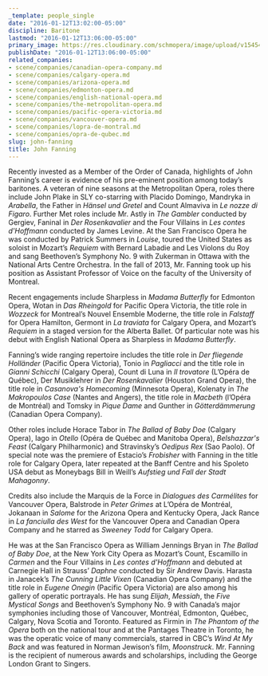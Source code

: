```yaml
---
_template: people_single
date: "2016-01-12T13:02:00-05:00"
discipline: Baritone
lastmod: "2016-01-12T13:06:00-05:00"
primary_image: https://res.cloudinary.com/schmopera/image/upload/v1545409169/media/webhook-uploads/1452621839840/2016-01-12---John-Fanning.jpg.jpg
publishDate: "2016-01-12T13:06:00-05:00"
related_companies:
- scene/companies/canadian-opera-company.md
- scene/companies/calgary-opera.md
- scene/companies/arizona-opera.md
- scene/companies/edmonton-opera.md
- scene/companies/english-national-opera.md
- scene/companies/the-metropolitan-opera.md
- scene/companies/pacific-opera-victoria.md
- scene/companies/vancouver-opera.md
- scene/companies/lopra-de-montral.md
- scene/companies/opra-de-qubec.md
slug: john-fanning
title: John Fanning
---
```


Recently invested as a Member of the Order of Canada, highlights of John Fanning’s career is evidence of his pre-eminent position among today’s baritones. A veteran of nine seasons at the Metropolitan Opera, roles there include John Plake in SLY co-starring with Placido Domingo, Mandryka in *Arabella*, the Father in *Hänsel und Gretel* and Count Almaviva in *Le nozze di Figaro*. Further Met roles include Mr. Astly in *The Gambler* conducted by Gergiev, Faninal in *Der Rosenkavalier* and the Four Villains in *Les contes d'Hoffmann* conducted by James Levine. At the San Francisco Opera he was conducted by Patrick Summers in *Louise*, toured the United States as soloist in Mozart’s *Requiem* with Bernard Labadie and Les Violons du Roy and sang Beethoven’s Symphony No. 9 with Zukerman in Ottawa with the National Arts Centre Orchestra. In the fall of 2013, Mr. Fanning took up his position as Assistant Professor of Voice on the faculty of the University of Montreal.

Recent engagements include Sharpless in *Madama Butterfly* for Edmonton Opera, Wotan in *Das Rheingold* for Pacific Opera Victoria, the title role in *Wozzeck* for Montreal’s Nouvel Ensemble Moderne, the title role in *Falstaff* for Opera Hamilton, Germont in *La traviata* for Calgary Opera, and Mozart’s *Requiem* in a staged version for the Alberta Ballet. Of particular note was his debut with English National Opera as Sharpless in *Madama Butterfly*.

Fanning’s wide ranging repertoire includes the title role in *Der fliegende Holländer* (Pacific Opera Victoria), Tonio in *Pagliacci* and the title role in *Gianni Schicchi* (Calgary Opera), Count di Luna in *Il trovatore* (L’Opéra de Québec), Der Musiklehrer in *Der Rosenkavalier* (Houston Grand Opera), the title role in *Casanova's Homecoming* (Minnesota Opera), Kolenaty in *The Makropoulos Case* (Nantes and Angers), the title role in *Macbeth* (l’Opéra de Montréal) and Tomsky in *Pique Dame* and Gunther in *Götterdämmerung* (Canadian Opera Company).

Other roles include Horace Tabor in *The Ballad of Baby Doe* (Calgary Opera), Iago in *Otello* (Opéra de Québec and Manitoba Opera), *Belshazzar's Feast* (Calgary Philharmonic) and Stravinsky’s *Oedipus Rex* (Sao Paolo). Of special note was the premiere of Estacio’s *Frobisher* with Fanning in the title role for Calgary Opera, later repeated at the Banff Centre and his Spoleto USA debut as Moneybags Bill in Weill’s *Aufstieg und Fall der Stadt Mahagonny*.

Credits also include the Marquis de la Force in *Dialogues des Carmélites* for Vancouver Opera, Balstrode in *Peter Grimes* at L’Opéra de Montréal, Jokanaan in *Salome* for the Arizona Opera and Kentucky Opera, Jack Rance in *La fanciulla des West* for the Vancouver Opera and Canadian Opera Company and he starred as *Sweeney Todd* for Calgary Opera.

He was at the San Francisco Opera as William Jennings Bryan in *The Ballad of Baby Doe*, at the New York City Opera as Mozart’s Count, Escamillo in *Carmen* and the Four Villains in *Les contes d'Hoffmann* and debuted at Carnegie Hall in Strauss’ *Daphne* conducted by Sir Andrew Davis. Harasta in Janacek’s *The Cunning Little Vixen* (Canadian Opera Company) and the title role in *Eugene Onegin* (Pacific Opera Victoria) are also among his gallery of operatic portrayals. He has sung *Elijah*, *Messiah*, the *Five Mystical Songs* and Beethoven’s Symphony No. 9 with Canada’s major symphonies including those of Vancouver, Montréal, Edmonton, Québec, Calgary, Nova Scotia and Toronto. Featured as Firmin in *The Phantom of the Opera* both on the national tour and at the Pantages Theatre in Toronto, he was the operatic voice of many commercials, starred in CBC’s *Wind At My Back* and was featured in Norman Jewison’s film, *Moonstruck*. Mr. Fanning is the recipient of numerous awards and scholarships, including the George London Grant to Singers. 
